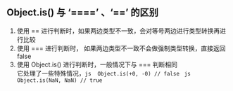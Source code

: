 ## Object.is() 与 ‘====’ 、‘==’ 的区别
   
1. 使用 == 进行判断时，如果两边类型不一致，会对等号两边进行类型转换再进行比较
2. 使用 === 进行判断时， 如果两边类型不一致不会做强制类型转换，直接返回 false
3. 使用 Object.is() 进行判断时，一般情况下与 === 判断相同   
   它处理了一些特殊情况，```js  Object.is(+0, -0) // false ```  ```js  Object.is(NaN, NaN) // true ```